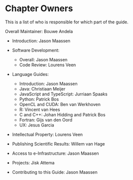 # Chapter Owners

This is a list of who is responsible for which part of the guide.

Overall Maintainer: Bouwe Andela

* Introduction: Jason Maassen

* Software Development:
  * Overall: Jason Maassen
  * Code Review: Lourens Veen
* Language Guides:
  * Introduction: Jason Maassen
  * Java: Christiaan Meijer
  * JavaScript and TypeScript: Jurriaan Spaaks
  * Python: Patrick Bos
  * OpenCL and CUDA: Ben van Werkhoven
  * R: Vincent van Hees
  * C and C++: Johan Hidding and Patrick Bos
  * Fortran: Gijs van den Oord
  * UX: Jesus Garcia
* Intellectual Property: Lourens Veen
* Publishing Scientific Results: Willem van Hage
* Access to e-Infrastructure: Jason Maassen
* Projects: Jisk Attema
* Contributing to this Guide: Jason Maassen
